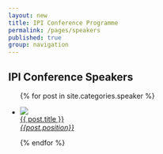 ```yaml
---
layout: new
title: IPI Conference Programme
permalink: /pages/speakers
published: true
group: navigation
---
```


## IPI Conference Speakers

<ul class="speakers block-grid three-up mobile" >
{% for post in site.categories.speaker %}
	<li>
		<a href="{{site.baseurl}}{{post.url}}"><p> <img src="http://images.ted.com/images/ted/conference-v2.0/TEDGlobal2012/speakers/default/don_tapscott-default.jpg"/><br/>
			{{ post.title }}<br />
			<i>{{post.position}}</i>
		</p></a>
	</li>
{% endfor %}
</ul>
